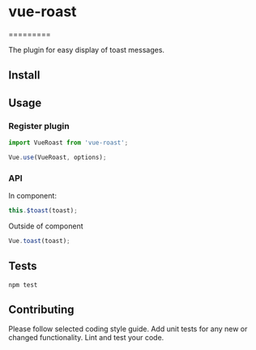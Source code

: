 # vue-roast
=========

The plugin for easy display of toast messages.

## Install

## Usage
### Register plugin
```js
import VueRoast from 'vue-roast';

Vue.use(VueRoast, options);
```

### API
In component:
```js
this.$toast(toast);
```

Outside of component
```js
Vue.toast(toast);
```

## Tests

`npm test`

## Contributing

Please follow selected coding style guide.
Add unit tests for any new or changed functionality.
Lint and test your code.
